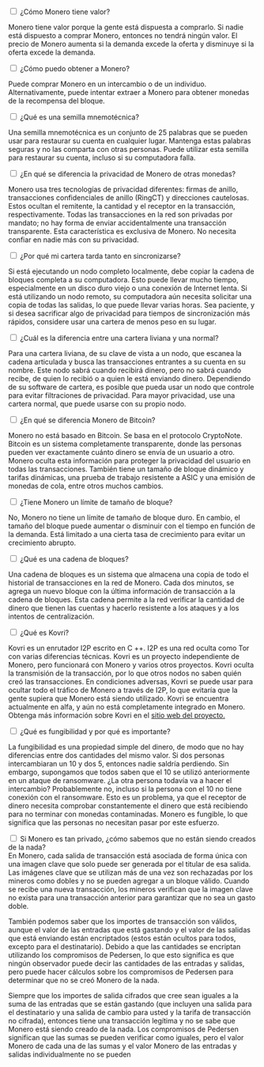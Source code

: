 <div class="tab">
    <input id="tab-one" type="checkbox" name="tabs" class="accordion">
    <label for="tab-one" class="accordion">¿Cómo Monero tiene valor?</label>
    
<div class="tab-content" markdown="1">

Monero tiene valor porque la gente está dispuesta a comprarlo. Si nadie está dispuesto a comprar Monero, entonces no tendrá ningún
valor. El precio de Monero aumenta si la demanda excede la oferta y disminuye si la oferta excede la demanda.

</div>

</div>

<div class="tab">
    <input id="tab-two" type="checkbox" name="tabs" class="accordion">
    <label for="tab-two" class="accordion">¿Cómo puedo obtener a Monero?</label>
    
<div class="tab-content" markdown="1">

Puede comprar Monero en un intercambio o de un individuo. Alternativamente, puede intentar extraer a Monero para obtener monedas de la recompensa del bloque.
</div>

</div>

<div class="tab">
    <input id="tab-three" type="checkbox" name="tabs" class="accordion">
    <label for="tab-three" class="accordion">¿Qué es una semilla mnemotécnica?</label>
    
<div class="tab-content" markdown="1">

Una semilla mnemotécnica es un conjunto de 25 palabras que se pueden usar para restaurar su cuenta en cualquier lugar. Mantenga estas palabras seguras y no las comparta con otras personas. Puede utilizar esta semilla para restaurar su cuenta, incluso si su computadora falla.
</div>

</div>

<div class="tab">
    <input id="tab-four" type="checkbox" name="tabs" class="accordion">
    <label for="tab-four" class="accordion">¿En qué se diferencia la privacidad de Monero de otras monedas?</label>
    
<div class="tab-content" markdown="1">

Monero usa tres tecnologías de privacidad diferentes: firmas de anillo, transacciones confidenciales de anillo (RingCT) y direcciones cautelosas. Estos ocultan el remitente, la cantidad y el receptor en la transacción, respectivamente. Todas las transacciones en la red son privadas por mandato; no hay forma de enviar accidentalmente una transacción transparente. Esta característica es exclusiva de Monero. No necesita confiar en nadie más con su privacidad.
</div>

</div>

<div class="tab">
    <input id="tab-five" type="checkbox" name="tabs" class="accordion">
    <label for="tab-five" class="accordion">¿Por qué mi cartera tarda tanto en sincronizarse?</label>
    
<div class="tab-content" markdown="1">

Si está ejecutando un nodo completo localmente, debe copiar la cadena de bloques completa a su computadora. Esto puede llevar mucho tiempo, especialmente en un disco duro viejo o una conexión de Internet lenta. Si está utilizando un nodo remoto, su computadora aún necesita solicitar una copia de todas las salidas, lo que puede llevar varias horas. Sea paciente, y si desea sacrificar algo de privacidad para tiempos de sincronización más rápidos, considere usar una cartera de menos peso en su lugar.
</div>

</div>

<div class="tab">
    <input id="tab-six" type="checkbox" name="tabs" class="accordion">
    <label for="tab-six" class="accordion">¿Cuál es la diferencia entre una cartera liviana y una normal?</label>
    
<div class="tab-content" markdown="1">

Para una cartera liviana, de su clave de vista a un nodo, que escanea la cadena articulada y busca las transacciones entrantes a su cuenta en su nombre. Este nodo sabrá cuando recibirá dinero, pero no sabrá cuando recibe, de quien lo recibió o a quien le está enviando dinero. Dependiendo de su software de cartera, es posible que pueda usar un nodo que controle para evitar filtraciones de privacidad. Para mayor privacidad, use una cartera normal, que puede usarse con su propio nodo.
</div>

</div>

<div class="tab">
    <input id="tab-seven" type="checkbox" name="tabs" class="accordion">
    <label for="tab-seven" class="accordion">¿En qué se diferencia Monero de Bitcoin?</label>
    
<div class="tab-content" markdown="1">

Monero no está basado en Bitcoin. Se basa en el protocolo CryptoNote. Bitcoin es un sistema completamente transparente, donde las personas pueden ver exactamente cuánto dinero se envía de un usuario a otro. Monero oculta esta información para proteger la privacidad del usuario en todas las transacciones. También tiene un tamaño de bloque dinámico y tarifas dinámicas, una prueba de trabajo resistente a ASIC y una emisión de monedas de cola, entre otros muchos cambios.
</div>

</div>

<div class="tab">
    <input id="tab-eight" type="checkbox" name="tabs" class="accordion">
    <label for="tab-eight" class="accordion">¿Tiene Monero un límite de tamaño de bloque?</label>
    
<div class="tab-content" markdown="1">

No, Monero no tiene un límite de tamaño de bloque duro. En cambio, el tamaño del bloque puede aumentar o disminuir con el tiempo en función de la demanda. Está limitado a una cierta tasa de crecimiento para evitar un crecimiento abrupto.
</div>

</div>

<div class="tab">
    <input id="tab-nine" type="checkbox" name="tabs" class="accordion">
    <label for="tab-nine" class="accordion">¿Qué es una cadena de bloques?</label>
    
<div class="tab-content" markdown="1">

Una cadena de bloques es un sistema que almacena una copia de todo el historial de transacciones en la red de Monero. Cada dos minutos, se agrega un nuevo bloque con la última información de transacción a la cadena de bloques. Esta cadena permite a la red verificar la cantidad de dinero que tienen las cuentas y hacerlo resistente a los ataques y a los intentos de centralización.
</div>

</div>

<div class="tab">
    <input id="tab-ten" type="checkbox" name="tabs" class="accordion">
    <label for="tab-ten" class="accordion">¿Qué es Kovri?</label>
    
<div class="tab-content" markdown="1">

Kovri es un enrutador I2P escrito en C ++. I2P es una red oculta como Tor con varias diferencias técnicas. Kovri es un proyecto independiente de Monero, pero funcionará con Monero y varios otros proyectos. Kovri oculta la transmisión de la transacción, por lo que otros nodos no saben quién creó las transacciones. En condiciones adversas, Kovri se puede usar para ocultar todo el tráfico de Monero a través de I2P, lo que evitaría que la gente supiera que Monero está siendo utilizado. Kovri se encuentra actualmente en alfa, y aún no está completamente integrado en Monero. Obtenga más información sobre Kovri en el  [sitio web del proyecto.](https://getkovri.org)
</div>

</div>

<div class="tab">
    <input id="tab-eleven" type="checkbox" name="tabs" class="accordion">
    <label for="tab-eleven" class="accordion">¿Qué es fungibilidad y por qué es importante?</label>
    
<div class="tab-content" markdown="1">

La fungibilidad es una propiedad simple del dinero, de modo que no hay diferencias entre dos cantidades del mismo valor. Si dos personas intercambiaran un 10 y dos 5, entonces nadie saldría perdiendo. Sin embargo, supongamos que todos saben que el 10 se utilizó anteriormente en un ataque de ransomware. ¿La otra persona todavía va a hacer el intercambio? Probablemente no, incluso si la persona con el 10 no tiene conexión con el ransomware. Esto es un problema, ya que el receptor de dinero necesita comprobar constantemente el dinero que está recibiendo para no terminar con monedas contaminadas. Monero es fungible, lo que significa que las personas no necesitan pasar por este esfuerzo.
</div>

</div>

<div class="tab">
    <input id="tab-twelve" type="checkbox" name="tabs" class="accordion">
    <label for="tab-twelve" class="accordion">Si Monero es tan privado, ¿cómo sabemos que no están siendo creados de la nada?</label>
    
<div class="tab-content" markdown="1">
En Monero, cada salida de transacción está asociada de forma única con una imagen clave que solo puede ser generada por el titular de esa salida. Las imágenes clave que se utilizan más de una vez son rechazadas por los mineros como dobles y no se pueden agregar a un bloque válido. Cuando se recibe una nueva transacción, los mineros verifican que la imagen clave no exista para una transacción anterior para garantizar que no sea un gasto doble.

También podemos saber que los importes de transacción son válidos, aunque el valor de las entradas que está gastando y el valor de las salidas que está enviando están encriptados (estos están ocultos para todos, excepto para el destinatario). Debido a que las cantidades se encriptan utilizando los compromisos de Pedersen, lo que esto significa es que ningún observador puede decir las cantidades de las entradas y salidas, pero puede hacer cálculos sobre los compromisos de Pedersen para determinar que no se creó Monero de la nada.

Siempre que los importes de salida cifrados que cree sean iguales a la suma de las entradas que se están gastando (que incluyen una salida para el destinatario y una salida de cambio para usted y la tarifa de transacción no cifrada), entonces tiene una transacción legítima y no se sabe que Monero está siendo creado de la nada. Los compromisos de Pedersen significan que las sumas se pueden verificar como iguales, pero el valor Monero de cada una de las sumas y el valor Monero de las entradas y salidas individualmente no se pueden
</div>

</div>
